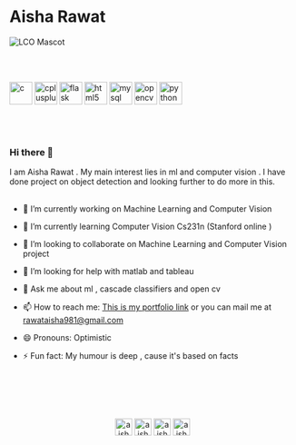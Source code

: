 # Aisha Rawat  





![LCO Mascot](https://learncodeonline.in/mascot.png
"LCO") 

</br>
</br>

<p align="left"><img src="https://devicons.github.io/devicon/devicon.git/icons/c/c-original.svg" alt="c" width="40" height="40"/> <img src="https://devicons.github.io/devicon/devicon.git/icons/cplusplus/cplusplus-original.svg" alt="cplusplus" width="40" height="40"/> <img src="https://www.vectorlogo.zone/logos/pocoo_flask/pocoo_flask-icon.svg" alt="flask" width="40" height="40"/> <img src="https://devicons.github.io/devicon/devicon.git/icons/html5/html5-original-wordmark.svg" alt="html5" width="40" height="40"/> <img src="https://devicons.github.io/devicon/devicon.git/icons/mysql/mysql-original-wordmark.svg" alt="mysql" width="40" height="40"/> <img src="https://www.vectorlogo.zone/logos/opencv/opencv-icon.svg" alt="opencv" width="40" height="40"/> <img src="https://devicons.github.io/devicon/devicon.git/icons/python/python-original.svg" alt="python" width="40" height="40"/></p>


</br>
</br>


### Hi there 👋 
I am Aisha Rawat . My main interest lies in ml and computer vision .
I have done project on object detection and looking further to do more in this.
</br>
</br>




- 🔭 I’m currently working on Machine Learning and Computer Vision

- 🌱 I’m currently learning Computer Vision Cs231n (Stanford online )

- 👯 I’m looking to collaborate on Machine Learning and Computer Vision project

- 🤔 I’m looking for help with matlab and tableau

- 💬 Ask me about ml , cascade classifiers and open cv

- 📫 How to reach me: [This is my portfolio link](https://github.com/AishaRawat/AishaRawat/blob/master/README.md) or you can mail me at rawataisha981@gmail.com 

- 😄 Pronouns: Optimistic

- ⚡ Fun fact: My humour is deep , cause it's based on facts 


</br>
</br>
</br>
</br>
<p align="center">
<a href="https://twitter.com/aisharawat93" target="blank"><img align="center" src="https://cdn.jsdelivr.net/npm/simple-icons@3.0.1/icons/twitter.svg" alt="aisharawat93" height="30" width="30" /></a>
<a href="https://www.linkedin.com/in/aisha-rawat-a8bb26186" target="blank"><img align="center" src="https://cdn.jsdelivr.net/npm/simple-icons@3.0.1/icons/linkedin.svg" alt="aisha rawat" height="30" width="30" /></a>
<a href="https://kaggle.com/aisha rawat" target="blank"><img align="center" src="https://cdn.jsdelivr.net/npm/simple-icons@3.0.1/icons/kaggle.svg" alt="aisha rawat" height="30" width="30" /></a>
<a href="https://fb.com/aisha rawat" target="blank"><img align="center" src="https://cdn.jsdelivr.net/npm/simple-icons@3.0.1/icons/facebook.svg" alt="aisha rawat" height="30" width="30" /></a>
</p>




